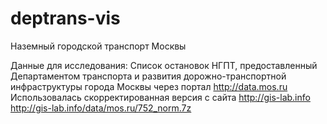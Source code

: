 deptrans-vis
============

Наземный городской транспорт Москвы

Данные для исследования:
Список остановок НГПТ, предоставленный Департаментом транспорта и развития дорожно-транспортной инфраструктуры города Москвы через портал http://data.mos.ru
Использовалась скорректированная версия с сайта http://gis-lab.info
http://gis-lab.info/data/mos.ru/752_norm.7z